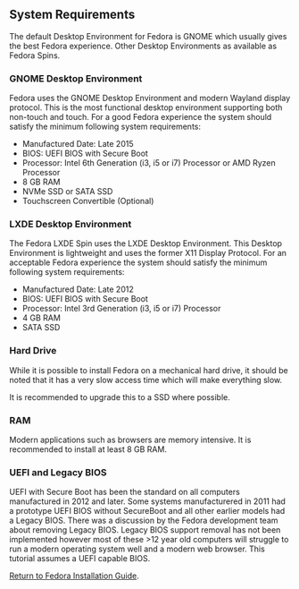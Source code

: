 ## System Requirements

The default Desktop Environment for Fedora is GNOME which usually gives the best Fedora experience. Other Desktop Environments as available as Fedora Spins. 

### GNOME Desktop Environment

Fedora uses the GNOME Desktop Environment and modern Wayland display protocol. This is the most functional desktop environment supporting both non-touch and touch. For a good Fedora experience the system should satisfy the minimum following system requirements:

* Manufactured Date: Late 2015
* BIOS: UEFI BIOS with Secure Boot
* Processor: Intel 6th Generation (i3, i5 or i7) Processor or AMD Ryzen Processor
* 8 GB RAM
* NVMe SSD or SATA SSD
* Touchscreen Convertible (Optional)

### LXDE Desktop Environment

The Fedora LXDE Spin uses the LXDE Desktop Environment. This Desktop Environment is lightweight and uses the former X11 Display Protocol. For an acceptable Fedora experience the system should satisfy the minimum following system requirements:

* Manufactured Date: Late 2012
* BIOS: UEFI BIOS with Secure Boot
* Processor: Intel 3rd Generation (i3, i5 or i7) Processor 
* 4 GB RAM
* SATA SSD

### Hard Drive

While it is possible to install Fedora on a mechanical hard drive, it should be noted that it has a very slow access time which will make everything slow. 

It is recommended to upgrade this to a SSD where possible. 

### RAM

Modern applications such as browsers are memory intensive. It is recommended to install at least 8 GB RAM. 

### UEFI and Legacy BIOS

UEFI with Secure Boot has been the standard on all computers manufactured in 2012 and later. Some systems manufacturered in 2011 had a prototype UEFI BIOS without SecureBoot and all other earlier models had a Legacy BIOS. There was a discussion by the Fedora development team about removing Legacy BIOS. Legacy BIOS support removal has not been implemented however most of these >12 year old computers will struggle to run a modern operating system well and a modern web browser. This tutorial assumes a UEFI capable BIOS.

[Return to Fedora Installation Guide](./readme.md).